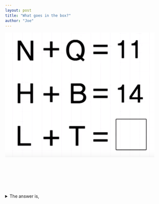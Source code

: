 ```yaml
---
layout: post
title: "What goes in the box?"
author: "Joe"
---
```


![image](../assets/160612Q.png)
<br/>

<br/>

<br/>

<br/>

<br/>

<br/>

<br/>

<details>
   <summary>The answer is,</summary>
  2
   
</details>
